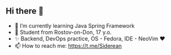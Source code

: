 ## Hi there 👋
- 🌱 I’m currently learning Java Spring Framework
- 🔭 Student from Rostov-on-Don, 17 y.o.
- ✨ Backend, DevOps practice, OS - Fedora, IDE - NeoVim ❤️
- 📫 How to reach me: https://t.me/Siderean
<!--
**SidereaH/SidereaH** is a ✨ _special_ ✨ repository because its `README.md` (this file) appears on your GitHub profile.

Here are some ideas to get you started:

- 🔭 I’m currently working on ...

- 👯 I’m looking to collaborate on ...
- 🤔 I’m looking for help with ...
- 💬 Ask me about ...

-->
